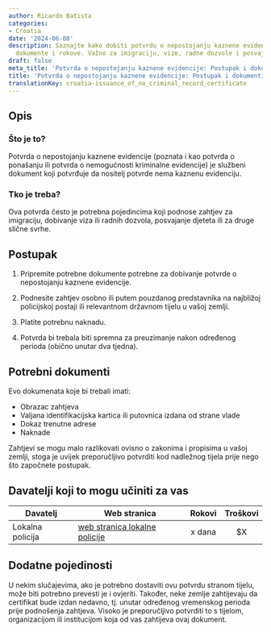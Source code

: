 ```yaml
---
author: Ricardo Batista
categories:
- Croatia
date: '2024-06-08'
description: Saznajte kako dobiti potvrdu o nepostojanju kaznene evidencije, potrebne
  dokumente i rokove. Važno za imigraciju, vize, radne dozvole i posvajanje djece.
draft: false
meta_title: 'Potvrda o nepostojanju kaznene evidencije: Postupak i dokumenti'
title: 'Potvrda o nepostojanju kaznene evidencije: Postupak i dokumenti'
translationKey: croatia-issuance_of_no_criminal_record_certificate
---
```



## Opis
### Što je to?
Potvrda o nepostojanju kaznene evidencije (poznata i kao potvrda o ponašanju ili potvrda o nemogućnosti kriminalne  evidencije) je službeni dokument koji potvrđuje da nositelj potvrde nema kaznenu evidenciju.

### Tko je treba?
Ova potvrda često je potrebna pojedincima koji podnose zahtjev za imigraciju, dobivanje viza ili radnih dozvola, posvajanje djeteta ili za druge slične svrhe.

## Postupak

1. Pripremite potrebne dokumente potrebne za dobivanje potvrde o nepostojanju kaznene evidencije.

2. Podnesite zahtjev osobno ili putem pouzdanog predstavnika na najbližoj policijskoj postaji ili relevantnom državnom tijelu u vašoj zemlji.

3. Platite potrebnu naknadu.

4. Potvrda bi trebala biti spremna za preuzimanje nakon određenog perioda (obično unutar dva tjedna).

## Potrebni dokumenti

Evo dokumenata koje bi trebali imati:

- Obrazac zahtjeva
- Valjana identifikacijska kartica ili putovnica izdana od strane vlade
- Dokaz trenutne adrese
- Naknade

Zahtjevi se mogu malo razlikovati ovisno o zakonima i propisima u vašoj zemlji, stoga je uvijek preporučljivo potvrditi kod nadležnog tijela prije nego što započnete postupak.

## Davatelji koji to mogu učiniti za vas

| Davatelj        |     Web stranica            |     Rokovi       |        Troškovi         |
| --------------- | ---------------             |  :-------------: |  :-------------: |
| Lokalna policija| [web stranica lokalne policije](#)   |     x dana       |        $X         |

## Dodatne pojedinosti
U nekim slučajevima, ako je potrebno dostaviti ovu potvrdu stranom tijelu, može biti potrebno prevesti je i ovjeriti. Također, neke zemlje zahtijevaju da certifikat bude izdan nedavno, tj. unutar određenog vremenskog perioda prije podnošenja zahtjeva. Visoko je preporučljivo potvrditi to s tijelom, organizacijom ili institucijom koja od vas zahtijeva ovaj dokument.